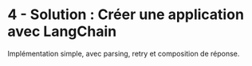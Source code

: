 # 4 - Solution : Créer une application avec LangChain

Implémentation simple, avec parsing, retry et composition de réponse.
